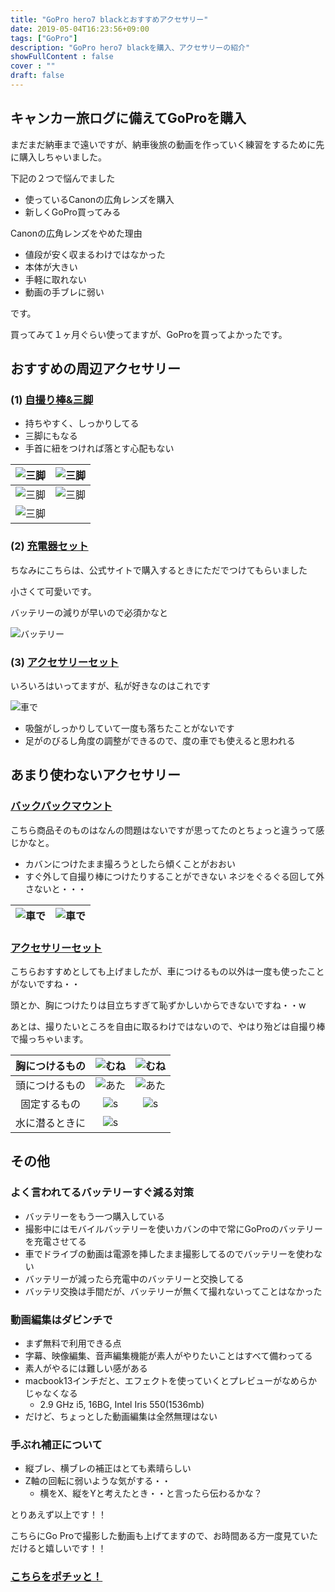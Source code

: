 ```yaml
---
title: "GoPro hero7 blackとおすすめアクセサリー"
date: 2019-05-04T16:23:56+09:00
tags: ["GoPro"] 
description: "GoPro hero7 blackを購入、アクセサリーの紹介"
showFullContent : false
cover : ""
draft: false
---
```


## キャンカー旅ログに備えてGoProを購入
まだまだ納車まで遠いですが、納車後旅の動画を作っていく練習をするために先に購入しちゃいました。

下記の２つで悩んでました

- 使っているCanonの広角レンズを購入
- 新しくGoPro買ってみる

Canonの広角レンズをやめた理由

- 値段が安く収まるわけではなかった
- 本体が大きい
- 手軽に取れない
- 動画の手ブレに弱い

です。

買ってみて１ヶ月ぐらい使ってますが、GoProを買ってよかったです。


## おすすめの周辺アクセサリー

### (1) [自撮り棒&三脚](https://www.amazon.co.jp/gp/product/B01K9K5VRW/ref=ppx_yo_dt_b_asin_title_o04_s00?ie=UTF8&psc=1)

- 持ちやすく、しっかりしてる
- 三脚にもなる
- 手首に紐をつければ落とす心配もない

| ![三脚](/buygopro/1.jpg) | ![三脚](/buygopro/2.jpg) |
| :---: | :---: |
| ![三脚](/buygopro/3.jpg) | ![三脚](/buygopro/4.jpg) |
| ![三脚](/buygopro/5.jpg) |  |

### (2) [充電器セット](https://www.amazon.co.jp/GoPro-%E3%83%87%E3%83%A5%E3%82%A2%E3%83%AB-%E3%83%90%E3%83%83%E3%83%86%E3%83%AA%E3%83%BC-%E3%83%81%E3%83%A3%E3%83%BC%E3%82%B8%E3%83%A3%E3%83%BC-AADBD-001-AS/dp/B01MTZGD4E/ref=asc_df_B01MTZGD4E/?tag=jpgo-22&linkCode=df0&hvadid=266475471047&hvpos=1o1&hvnetw=g&hvrand=3934764617158237073&hvpone=&hvptwo=&hvqmt=&hvdev=c&hvdvcmdl=&hvlocint=&hvlocphy=1009216&hvtargid=pla-459391874638&psc=1)

ちなみにこちらは、公式サイトで購入するときにただでつけてもらいました

小さくて可愛いです。

バッテリーの減りが早いので必須かなと

![バッテリー](/buygopro/bat1.jpg)

### (3) [アクセサリーセット](https://www.amazon.co.jp/gp/product/B01N4K5VYY/ref=ppx_yo_dt_b_asin_title_o06_s00?ie=UTF8&psc=1)

いろいろはいってますが、私が好きなのはこれです

![車で](/buygopro/6.jpg)

- 吸盤がしっかりしていて一度も落ちたことがないです
- 足がのびるし角度の調整ができるので、度の車でも使えると思われる


## あまり使わないアクセサリー

### [バックパックマウント](https://www.amazon.co.jp/gp/product/B07CXN14NT/ref=ppx_yo_dt_b_asin_title_o03_s00?ie=UTF8&psc=1)

こちら商品そのものはなんの問題はないですが思ってたのとちょっと違うって感じかなと。

  - カバンにつけたまま撮ろうとしたら傾くことがおおい
  - すぐ外して自撮り棒につけたりすることができない
    ネジをぐるぐる回して外さないと・・・

| ![車で](/buygopro/b1.jpg) | ![車で](/buygopro/b1.jpg) |
| :---: | :---: |

### [アクセサリーセット](https://www.amazon.co.jp/gp/product/B01N4K5VYY/ref=ppx_yo_dt_b_asin_title_o06_s00?ie=UTF8&psc=1)

こちらおすすめとしても上げましたが、車につけるもの以外は一度も使ったことがないですね・・

頭とか、胸につけたりは目立ちすぎて恥ずかしいからできないですね・・w

あとは、撮りたいところを自由に取るわけではないので、やはり殆どは自撮り棒で撮っちゃいます。

| 胸につけるもの | ![むね](/buygopro/a1.jpg) | ![むね](/buygopro/a2.jpg) |
| :---: | :---: | :---: |
| 頭につけるもの | ![あた](/buygopro/a3.jpg) | ![あた](/buygopro/a4.jpg) |
| 固定するもの | ![s](/buygopro/a6.jpg) | ![s](/buygopro/a7.jpg) |
| 水に潜るときに | ![s](/buygopro/a5.jpg) |  |


## その他
### よく言われてるバッテリーすぐ減る対策
- バッテリーをもう一つ購入している
- 撮影中にはモバイルバッテリーを使いカバンの中で常にGoProのバッテリーを充電させてる
- 車でドライブの動画は電源を挿したまま撮影してるのでバッテリーを使わない
- バッテリーが減ったら充電中のバッテリーと交換してる
- バッテリ交換は手間だが、バッテリーが無くて撮れないってことはなかった

### 動画編集はダビンチで
- まず無料で利用できる点
- 字幕、映像編集、音声編集機能が素人がやりたいことはすべて備わってる
- 素人がやるには難しい感がある
- macbook13インチだと、エフェクトを使っていくとプレビューがなめらかじゃなくなる
  - 2.9 GHz i5, 16BG, Intel Iris 550(1536mb)
- だけど、ちょっとした動画編集は全然無理はない

### 手ぶれ補正について
- 縦ブレ、横ブレの補正はとても素晴らしい
- Z軸の回転に弱いような気がする・・
  - 横をX、縦をYと考えたとき・・と言ったら伝わるかな？


とりあえず以上です！！

こちらにGo Proで撮影した動画も上げてますので、お時間ある方一度見ていただけると嬉しいです！！

### [こちらをポチッと！](https://www.youtube.com/watch?v=gBLOUncQ75o)
